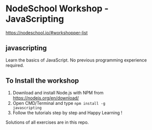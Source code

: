 # NodeSchool Workshop - JavaScripting
https://nodeschool.io/#workshopper-list

## javascripting
Learn the basics of JavaScript. No previous programming experience required.

## To Install the workshop
1. Download and install Node.js with NPM from https://nodejs.org/en/download/
2. Open CMD/Terminal and type 
      <code>npm install -g javascripting</code>
3. Follow the tutorials step by step and Happy Learning !

Solutions of all exercises are in this repo.
